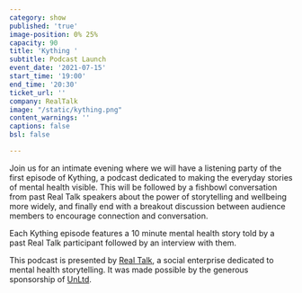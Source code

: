 ```yaml
---
category: show
published: 'true'
image-position: 0% 25%
capacity: 90
title: 'Kything '
subtitle: Podcast Launch
event_date: '2021-07-15'
start_time: '19:00'
end_time: '20:30'
ticket_url: ''
company: RealTalk
image: "/static/kything.png"
content_warnings: ''
captions: false
bsl: false

---
```

Join us for an intimate evening where we will have a listening party of the first episode of Kything, a podcast dedicated to making the everyday stories of mental health visible. This will be followed by a fishbowl conversation from past Real Talk speakers about the power of storytelling and wellbeing more widely, and finally end with a breakout discussion between audience members to encourage connection and conversation.   
  
Each Kything episode features a 10 minute mental health story told by a past Real Talk participant followed by an interview with them.  
  
This podcast is presented by [Real Talk](https://www.realtalkproject.org/), a social enterprise dedicated to mental health storytelling. It was made possible by the generous sponsorship of [UnLtd](http://www.unltd.org.uk/).